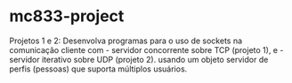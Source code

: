 # mc833-project
Projetos 1 e 2: Desenvolva programas para o uso de sockets na comunicação cliente com - servidor concorrente sobre TCP (projeto 1), e - servidor iterativo sobre UDP (projeto 2). usando um objeto servidor de perfis (pessoas) que suporta múltiplos usuários.
